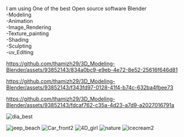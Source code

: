 I am using One of the best Open source software Blender<br>
-Modeling<br>
-Animation<br>
-Image_Rendering<br>
-Texture_painting<br>
-Shading<br>
-Sculpting<br>
-uv_Editing<br>

https://github.com/thamizh29/3D_Modeling-Blender/assets/93852143/834a0bc9-e9eb-4e72-8e52-25616f646d81

https://github.com/thamizh29/3D_Modeling-Blender/assets/93852143/f343fd97-0128-41f4-b74c-632ba4fbee73

https://github.com/thamizh29/3D_Modeling-Blender/assets/93852143/fdcaf762-c35a-4d23-a7d9-a2027016791a


![dia_best](https://github.com/thamizh29/3D_Modeling-Blender/assets/93852143/4f9882ee-916a-4032-bc0c-9f00bbff386f)

![jeep_beach](https://github.com/thamizh29/3D_Modeling-Blender/assets/93852143/0f8b5769-a456-4f72-b537-f9989c5c5877)
![Car_front2](https://user-images.githubusercontent.com/93852143/212529490-2607a3d6-8dcf-48ed-9c44-6b79f16284e2.png)
![4D_girl](https://user-images.githubusercontent.com/93852143/212532681-597415ee-d3a3-430a-a6d8-a41e338c02e7.png)
![nature](https://github.com/thamizh29/3D_Modeling-Blender/assets/93852143/a199062e-e5e1-4b8c-a3fa-c69c7aaf2ec7)
![icecream2](https://github.com/thamizh29/3D_Modeling-Blender/assets/93852143/e0d547d3-ab62-44d7-8a86-cb557cc2be81)
